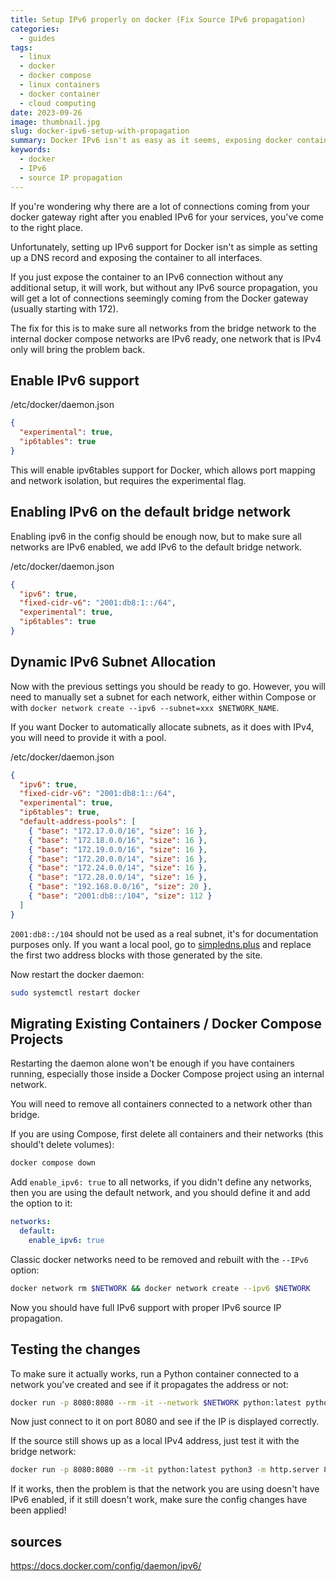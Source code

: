 ```yaml
---
title: Setup IPv6 properly on docker (Fix Source IPv6 propagation)
categories: 
  - guides    
tags:
  - linux
  - docker
  - docker compose
  - linux containers
  - docker container
  - cloud computing
date: 2023-09-26
image: thumbnail.jpg
slug: docker-ipv6-setup-with-propagation
summary: Docker IPv6 isn't as easy as it seems, exposing docker containers to IPv6 connections without any prior setup will endup with a lot of connections seemingly coming from the Gateway, in this post i explain how you fix IPv6 propagation by Enabling proper IPv6 support in docker.
keywords: 
  - docker
  - IPv6
  - source IP propagation
---
```


If you're wondering why there are a lot of connections coming from your docker gateway right after you enabled IPv6 for your services, you've come to the right place.

Unfortunately, setting up IPv6 support for Docker isn't as simple as setting up a DNS record and exposing the container to all interfaces.

If you just expose the container to an IPv6 connection without any additional setup, it will work, but without any IPv6 source propagation, you will get a lot of connections seemingly coming from the Docker gateway (usually starting with 172).

The fix for this is to make sure all networks from the bridge network to the internal docker compose networks are IPv6 ready, one network that is IPv4 only will bring the problem back.

## Enable IPv6 support

/etc/docker/daemon.json
```json
{
  "experimental": true,
  "ip6tables": true
}
```
This will enable ipv6tables support for Docker, which allows port mapping and network isolation, but requires the experimental flag.

## Enabling IPv6 on the default bridge network
Enabling ipv6 in the config should be enough now, but to make sure all networks are IPv6 enabled, we add IPv6 to the default bridge network.

/etc/docker/daemon.json
```json
{
  "ipv6": true,
  "fixed-cidr-v6": "2001:db8:1::/64",
  "experimental": true,
  "ip6tables": true
}
```

## Dynamic IPv6 Subnet Allocation

Now with the previous settings you should be ready to go.
However, you will need to manually set a subnet for each network, either within Compose or with `docker network create --ipv6 --subnet=xxx $NETWORK_NAME`.

If you want Docker to automatically allocate subnets, as it does with IPv4, you will need to provide it with a pool.


/etc/docker/daemon.json
```json
{
  "ipv6": true,
  "fixed-cidr-v6": "2001:db8:1::/64",
  "experimental": true,
  "ip6tables": true,
  "default-address-pools": [
    { "base": "172.17.0.0/16", "size": 16 },
    { "base": "172.18.0.0/16", "size": 16 },
    { "base": "172.19.0.0/16", "size": 16 },
    { "base": "172.20.0.0/14", "size": 16 },
    { "base": "172.24.0.0/14", "size": 16 },
    { "base": "172.28.0.0/14", "size": 16 },
    { "base": "192.168.0.0/16", "size": 20 },
    { "base": "2001:db8::/104", "size": 112 }
  ]
}
```
`2001:db8::/104` should not be used as a real subnet, it's for documentation purposes only.
If you want a local pool, go to [simpledns.plus](https://simpledns.plus/private-ipv6) and replace the first two address blocks with those generated by the site.

Now restart the docker daemon:
```bash
sudo systemctl restart docker
```

## Migrating Existing Containers / Docker Compose Projects

Restarting the daemon alone won't be enough if you have containers running, especially those inside a Docker Compose project using an internal network.

You will need to remove all containers connected to a network other than bridge.

If you are using Compose, first delete all containers and their networks (this should't delete volumes):
```bash
docker compose down
```

Add `enable_ipv6: true` to all networks, if you didn't define any networks, then you are using the default network, and you should define it and add the option to it:

```yaml
networks:
  default:
    enable_ipv6: true
```

Classic docker networks need to be removed and rebuilt with the `--IPv6` option:

```bash
docker network rm $NETWORK && docker network create --ipv6 $NETWORK
```

Now you should have full IPv6 support with proper IPv6 source IP propagation.

## Testing the changes

To make sure it actually works, run a Python container connected to a network you've created and see if it propagates the address or not:
```bash
docker run -p 8080:8080 --rm -it --network $NETWORK python:latest python3 -m http.server 8080 --bind ::
```

Now just connect to it on port 8080 and see if the IP is displayed correctly.

If the source still shows up as a local IPv4 address, just test it with the bridge network:

```bash
docker run -p 8080:8080 --rm -it python:latest python3 -m http.server 8080 --bind ::
```

If it works, then the problem is that the network you are using doesn't have IPv6 enabled, if it still doesn't work, make sure the config changes have been applied!

## sources

https://docs.docker.com/config/daemon/ipv6/